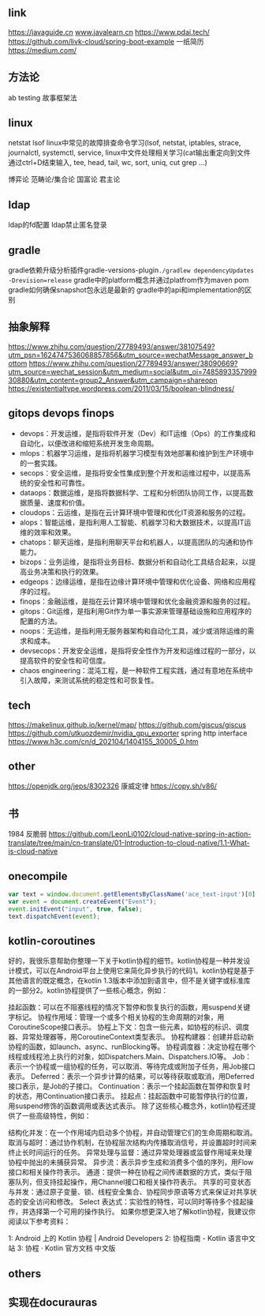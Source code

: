 ## link

https://javaguide.cn
www.javalearn.cn
https://www.pdai.tech/
https://github.com/livk-cloud/spring-boot-example
一纸简历
https://medium.com/

## 方法论

ab testing
故事框架法

## linux

netstat
lsof
linux中常见的故障排查命令学习(lsof, netstat, iptables, strace, journalctl, systemctl, service,
linux中文件处理相关学习(cat输出重定向到文件通过ctrl+D结束输入, tee, head, tail, wc, sort, uniq, cut grep ...)

博弈论
范畴论/集合论
国富论 君主论

## ldap

ldap的fd配置
ldap禁止匿名登录

## gradle

gradle依赖升级分析插件gradle-versions-plugin```./gradlew dependencyUpdates -Drevision=release```
gradle中的platform概念并通过platfrom作为maven pom
gradle如何确保snapshot包永远是最新的
gradle中的api和implementation的区别

## 抽象解释

https://www.zhihu.com/question/27789493/answer/38107549?utm_psn=1624747536068857856&utm_source=wechatMessage_answer_bottom
https://www.zhihu.com/question/27789493/answer/38090669?utm_source=wechat_session&utm_medium=social&utm_oi=748589335799930880&utm_content=group2_Answer&utm_campaign=shareopn
https://existentialtype.wordpress.com/2011/03/15/boolean-blindness/

## gitops devops finops

- devops：开发运维，是指将软件开发（Dev）和IT运维（Ops）的工作集成和自动化，以便改进和缩短系统开发生命周期。
- mlops：机器学习运维，是指将机器学习模型有效地部署和维护到生产环境中的一套实践。
- secops：安全运维，是指将安全性集成到整个开发和运维过程中，以提高系统的安全性和可靠性。
- dataops：数据运维，是指将数据科学、工程和分析团队协同工作，以提高数据质量、速度和价值。
- cloudops：云运维，是指在云计算环境中管理和优化IT资源和服务的过程。
- alops：智能运维，是指利用人工智能、机器学习和大数据技术，以提高IT运维的效率和效果。
- chatops：聊天运维，是指利用聊天平台和机器人，以提高团队的沟通和协作能力。
- bizops：业务运维，是指将业务目标、数据分析和自动化工具结合起来，以提高业务决策和执行的效果。
- edgeops：边缘运维，是指在边缘计算环境中管理和优化设备、网络和应用程序的过程。
- finops：金融运维，是指在云计算环境中管理和优化金融资源和服务的过程。
- gitops：Git运维，是指利用Git作为单一事实源来管理基础设施和应用程序的配置的方法。
- noops：无运维，是指利用无服务器架构和自动化工具，减少或消除运维的需求和成本。
- devsecops：开发安全运维，是指将安全性作为开发和运维过程的一部分，以提高软件的安全性和可信度。
- chaos engineering：混沌工程，是一种软件工程实践，通过有意地在系统中引入故障，来测试系统的稳定性和可恢复性。

## tech
https://makelinux.github.io/kernel/map/
https://github.com/giscus/giscus
https://github.com/utkuozdemir/nvidia_gpu_exporter
spring http interface
https://www.h3c.com/cn/d_202104/1404155_30005_0.htm

## other
https://openjdk.org/jeps/8302326
康威定律
https://copy.sh/v86/

## 书
1984
反脆弱
https://github.com/LeonLi0102/cloud-native-spring-in-action-translate/tree/main/cn-translate/01-Introduction-to-cloud-native/1.1-What-is-cloud-native


## onecompile
```javascript
var text = window.document.getElementsByClassName('ace_text-input')[0]
var event = document.createEvent("Event");
event.initEvent("input", true, false);
text.dispatchEvent(event);
```

## kotlin-coroutines

好的，我很乐意帮助你整理一下关于kotlin协程的细节。kotlin协程是一种并发设计模式，可以在Android平台上使用它来简化异步执行的代码1。kotlin协程是基于其他语言的既定概念，在kotlin 1.3版本中添加到语言中，但不是关键字或标准库的一部分2。kotlin协程提供了一些核心概念，例如：

挂起函数：可以在不阻塞线程的情况下暂停和恢复执行的函数，用suspend关键字标记。
协程作用域：管理一个或多个相关协程的生命周期的对象，用CoroutineScope接口表示。
协程上下文：包含一些元素，如协程的标识、调度器、异常处理器等，用CoroutineContext类型表示。
协程构建器：创建并启动新协程的函数，如launch、async、runBlocking等。
协程调度器：决定协程在哪个线程或线程池上执行的对象，如Dispatchers.Main、Dispatchers.IO等。
Job：表示一个协程或一组协程的任务，可以取消、等待完成或附加子任务，用Job接口表示。
Deferred：表示一个异步计算的结果，可以等待获取或取消，用Deferred接口表示，是Job的子接口。
Continuation：表示一个挂起函数在暂停和恢复时的状态，用Continuation接口表示。
挂起点：挂起函数中可能暂停执行的位置，用suspend修饰的函数调用或表达式表示。
除了这些核心概念外，kotlin协程还提供了一些高级特性，例如：

结构化并发：在一个作用域内启动多个协程，并自动管理它们的生命周期和取消。
取消与超时：通过协作机制，在协程层次结构内传播取消信号，并设置超时时间来终止长时间运行的任务。
异常处理与监督：通过异常处理器或监督作用域来处理协程中抛出的未捕获异常。
异步流：表示异步生成和消费多个值的序列，用Flow接口和相关操作符表示。
通道：提供一种在协程之间传递数据的方式，类似于阻塞队列，但支持挂起操作，用Channel接口和相关操作符表示。
共享的可变状态与并发：通过原子变量、锁、线程安全集合、协程同步原语等方式来保证对共享状态的安全访问和修改。
Select 表达式：实验性的特性，可以同时等待多个挂起操作，并选择第一个可用的操作执行。
如果你想更深入地了解kotlin协程，我建议你阅读以下参考资料：

1: Android 上的 Kotlin 协程 | Android Developers 2: 协程指南 - Kotlin 语言中文站 3: 协程 · Kotlin 官方文档 中文版

## others
实现在docurauras
- 